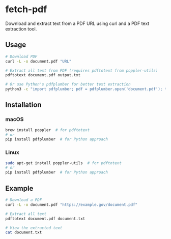 # fetch-pdf

Download and extract text from a PDF URL using curl and a PDF text extraction tool.

## Usage

```bash
# Download PDF
curl -L -o document.pdf "URL"

# Extract all text from PDF (requires pdftotext from poppler-utils)
pdftotext document.pdf output.txt

# Or use Python's pdfplumber for better text extraction
python3 -c "import pdfplumber; pdf = pdfplumber.open('document.pdf'); text = '\n\n'.join([page.extract_text() for page in pdf.pages]); print(text)"
```

## Installation

### macOS
```bash
brew install poppler  # for pdftotext
# or
pip install pdfplumber  # for Python approach
```

### Linux
```bash
sudo apt-get install poppler-utils  # for pdftotext
# or
pip install pdfplumber  # for Python approach
```

## Example

```bash
# Download a PDF
curl -L -o document.pdf "https://example.gov/document.pdf"

# Extract all text
pdftotext document.pdf document.txt

# View the extracted text
cat document.txt
```
